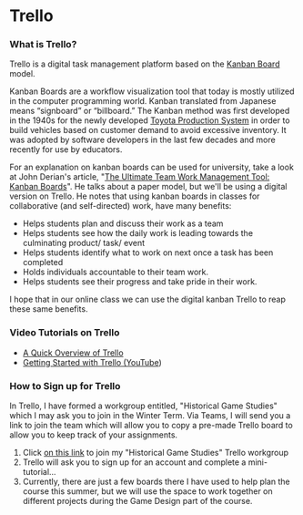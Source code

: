 # Trello

### What is Trello?

Trello is a digital task management platform based on the [Kanban Board](https://en.wikipedia.org/wiki/Kanban\_board) model.

Kanban Boards are a workflow visualization tool that today is mostly utilized in the computer programming world. Kanban translated from Japanese means “signboard” or “billboard.” The Kanban method was first developed in the 1940s for the newly developed [Toyota Production System](https://www.toyota-global.com/company/vision\_philosophy/toyota\_production\_system/origin\_of\_the\_toyota\_production\_system.html) in order to build vehicles based on customer demand to avoid excessive inventory. It was adopted by software developers in the last few decades and more recently for use by educators.&#x20;

For an explanation on kanban boards can be used for university, take a look at John Derian's article, "[The Ultimate Team Work Management Tool: Kanban Boards](https://www.pblworks.org/blog/ultimate-team-work-management-tool-kanban-boards)". He talks about a paper model, but we'll be using a digital version on Trello. He notes that using kanban boards in classes for collaborative (and self-directed) work, have many benefits:

* Helps students plan and discuss their work as a team
* Helps students see how the daily work is leading towards the culminating product/ task/ event
* Helps students identify what to work on next once a task has been completed
* Holds individuals accountable to their team work.
* Helps students see their progress and take pride in their work.

I hope that in our online class we can use the digital kanban Trello to reap these same benefits.&#x20;

### Video Tutorials on Trello

* [A Quick Overview of Trello](https://youtu.be/tVooja0Ta5I)
* [Getting Started with Trello (YouTube](https://youtu.be/xky48zyL9iA))

### How to Sign up for Trello

In Trello, I have formed a workgroup entitled, "Historical Game Studies" which I may ask you to join in the Winter Term. Via Teams, I will send you a link to join the team which will allow you to copy a pre-made Trello board to allow you to keep track of your assignments.

1. Click [on this link](https://trello.com/invite/historicalgamestudies/efc90005a73df38c5ed1db476e83f230) to join my "Historical Game Studies" Trello workgroup&#x20;
2. Trello will ask you to sign up for an account and complete a mini-tutorial...
3. Currently, there are just a few boards there I have used to help plan the course this summer, but we will use the space to work together on different projects during the Game Design part of the course.&#x20;
